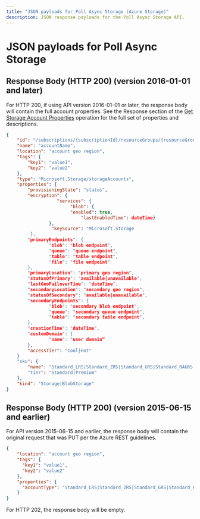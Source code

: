 ```yaml
---
title: "JSON payloads for Poll Async Storage (Azure Storage)"
description: JSON response payloads for the Poll Async Storage API.
---
```

# JSON payloads for Poll Async Storage

## Response Body (HTTP 200) (version 2016-01-01 and later)

For HTTP 200, if using API version 2016-01-01 or later, the response body will contain the full account properties. See the Response section of the [Get Storage Account Properties](xref:management.azure.com.storagerp.storageaccounts.getproperties) operation for the full set of properties and descriptions.

```json
{
    "id": "/subscriptions/{subscriptionId}/resourceGroups/{resourceGroupName}/providers/Microsoft.Storage/storageAccounts/{accountName}",
    "name": "accountName",
    "location": "account geo region",
    "tags": {
        "key1": "value1", 
        "key2": "value2"
    },
    "type": "Microsoft.Storage/storageAccounts",
    "properties": {
        "provisioningState": "status",
        "encryption": {
	               "services": {
                        "blob": {
                        "enabled": true,
                            "lastEnabledTime": dateTime}
                },
	             "keySource": "Microsoft.Storage
         },        
        "primaryEndpoints": {
                "blob": "blob endpoint",
                "queue": "queue endpoint",
                "table": "table endpoint",
                "file": "file endpoint"
        },
        "primaryLocation": "primary geo region",
        "statusOfPrimary": "available|unavailable",
        "lastGeoFailoverTime": "dateTime",
        "secondaryLocation": "secondary geo region",
        "statusOfSecondary": "available|unavailable",
        "secondaryEndpoints": {
                "blob": "secondary blob endpoint",
                "queue": "secondary queue endpoint",
                "table": "secondary table endpoint",
        },
        "creationTime": "dateTime",
        "customDomain": {
                "name": "user domain”
        },
        "accessTier": "Cool|Hot"
    }
    "sku": {
        "name": "Standard_LRS|Standard_ZRS|Standard_GRS|Standard_RAGRS|Premium_LRS"
        "tier": "Standard|Premium"    
    }, 
    "kind": "Storage|BlobStorage"
}
```

## Response Body (HTTP 200) (version 2015-06-15 and earlier)

For API version 2015-06-15 and earlier, the response body will contain the original request that was PUT per the Azure REST guidelines.

```json
{
    "location": "account geo region",
    "tags": {
      "key1": "value1", 
      "key2": "value2"
    },
    "properties": {
      "accountType": "Standard_LRS|Standard_ZRS|Standard_GRS|Standard_RAGRS|Premium_LRS"
    }
}
```

For HTTP 202, the response body will be empty.